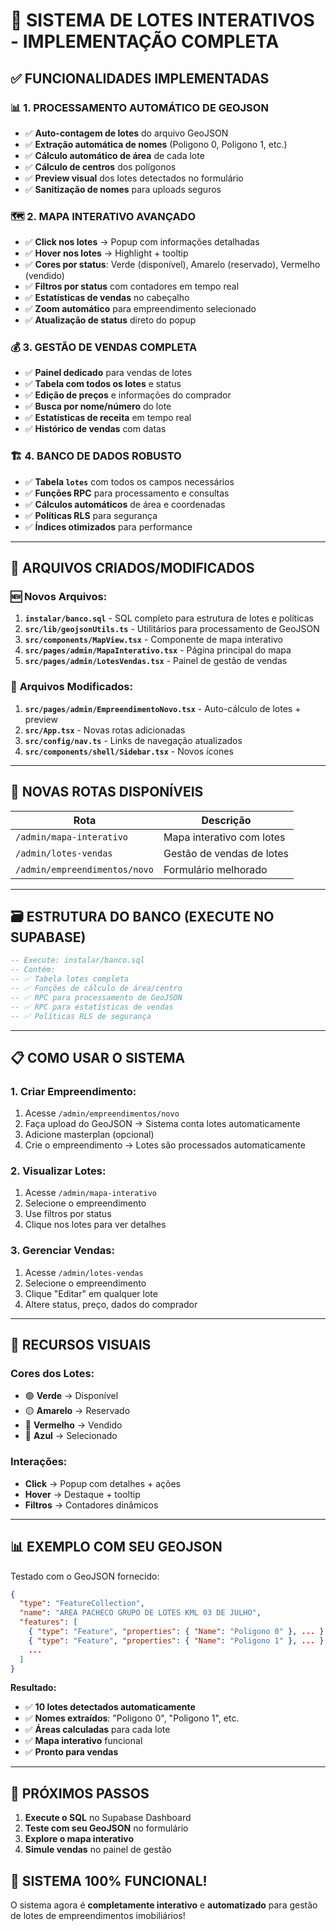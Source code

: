 # 🎯 SISTEMA DE LOTES INTERATIVOS - IMPLEMENTAÇÃO COMPLETA

## ✅ **FUNCIONALIDADES IMPLEMENTADAS**

### 📊 **1. PROCESSAMENTO AUTOMÁTICO DE GEOJSON**
- ✅ **Auto-contagem de lotes** do arquivo GeoJSON
- ✅ **Extração automática de nomes** (Poligono 0, Poligono 1, etc.)
- ✅ **Cálculo automático de área** de cada lote
- ✅ **Cálculo de centros** dos polígonos
- ✅ **Preview visual** dos lotes detectados no formulário
- ✅ **Sanitização de nomes** para uploads seguros

### 🗺️ **2. MAPA INTERATIVO AVANÇADO**
- ✅ **Click nos lotes** → Popup com informações detalhadas
- ✅ **Hover nos lotes** → Highlight + tooltip
- ✅ **Cores por status**: Verde (disponível), Amarelo (reservado), Vermelho (vendido)
- ✅ **Filtros por status** com contadores em tempo real
- ✅ **Estatísticas de vendas** no cabeçalho
- ✅ **Zoom automático** para empreendimento selecionado
- ✅ **Atualização de status** direto do popup

### 💰 **3. GESTÃO DE VENDAS COMPLETA**
- ✅ **Painel dedicado** para vendas de lotes
- ✅ **Tabela com todos os lotes** e status
- ✅ **Edição de preços** e informações do comprador
- ✅ **Busca por nome/número** do lote
- ✅ **Estatísticas de receita** em tempo real
- ✅ **Histórico de vendas** com datas

### 🏗️ **4. BANCO DE DADOS ROBUSTO**
- ✅ **Tabela `lotes`** com todos os campos necessários
- ✅ **Funções RPC** para processamento e consultas
- ✅ **Cálculos automáticos** de área e coordenadas
- ✅ **Políticas RLS** para segurança
- ✅ **Índices otimizados** para performance

---

## 📁 **ARQUIVOS CRIADOS/MODIFICADOS**

### 🆕 **Novos Arquivos:**
1. **`instalar/banco.sql`** - SQL completo para estrutura de lotes e políticas
2. **`src/lib/geojsonUtils.ts`** - Utilitários para processamento de GeoJSON
3. **`src/components/MapView.tsx`** - Componente de mapa interativo
4. **`src/pages/admin/MapaInterativo.tsx`** - Página principal do mapa
5. **`src/pages/admin/LotesVendas.tsx`** - Painel de gestão de vendas

### 🔄 **Arquivos Modificados:**
1. **`src/pages/admin/EmpreendimentoNovo.tsx`** - Auto-cálculo de lotes + preview
2. **`src/App.tsx`** - Novas rotas adicionadas
3. **`src/config/nav.ts`** - Links de navegação atualizados
4. **`src/components/shell/Sidebar.tsx`** - Novos ícones

---

## 🚀 **NOVAS ROTAS DISPONÍVEIS**

| Rota | Descrição |
|------|-----------|
| `/admin/mapa-interativo` | Mapa interativo com lotes |
| `/admin/lotes-vendas` | Gestão de vendas de lotes |
| `/admin/empreendimentos/novo` | Formulário melhorado |

---

## 🗃️ **ESTRUTURA DO BANCO (EXECUTE NO SUPABASE)**

```sql
-- Execute: instalar/banco.sql
-- Contém:
-- ✅ Tabela lotes completa
-- ✅ Funções de cálculo de área/centro
-- ✅ RPC para processamento de GeoJSON
-- ✅ RPC para estatísticas de vendas
-- ✅ Políticas RLS de segurança
```

---

## 📋 **COMO USAR O SISTEMA**

### **1. Criar Empreendimento:**
1. Acesse `/admin/empreendimentos/novo`
2. Faça upload do GeoJSON → Sistema conta lotes automaticamente
3. Adicione masterplan (opcional)
4. Crie o empreendimento → Lotes são processados automaticamente

### **2. Visualizar Lotes:**
1. Acesse `/admin/mapa-interativo`
2. Selecione o empreendimento
3. Use filtros por status
4. Clique nos lotes para ver detalhes

### **3. Gerenciar Vendas:**
1. Acesse `/admin/lotes-vendas`
2. Selecione o empreendimento
3. Clique "Editar" em qualquer lote
4. Altere status, preço, dados do comprador

---

## 🎨 **RECURSOS VISUAIS**

### **Cores dos Lotes:**
- 🟢 **Verde** → Disponível
- 🟡 **Amarelo** → Reservado
- 🔴 **Vermelho** → Vendido
- 🔵 **Azul** → Selecionado

### **Interações:**
- **Click** → Popup com detalhes + ações
- **Hover** → Destaque + tooltip
- **Filtros** → Contadores dinâmicos

---

## 📊 **EXEMPLO COM SEU GEOJSON**

Testado com o GeoJSON fornecido:
```json
{
  "type": "FeatureCollection",
  "name": "AREA PACHECO GRUPO DE LOTES KML 03 DE JULHO",
  "features": [
    { "type": "Feature", "properties": { "Name": "Poligono 0" }, ... },
    { "type": "Feature", "properties": { "Name": "Poligono 1" }, ... },
    ...
  ]
}
```

**Resultado:**
- ✅ **10 lotes detectados automaticamente**
- ✅ **Nomes extraídos**: "Poligono 0", "Poligono 1", etc.
- ✅ **Áreas calculadas** para cada lote
- ✅ **Mapa interativo** funcional
- ✅ **Pronto para vendas**

---

## 🎯 **PRÓXIMOS PASSOS**

1. **Execute o SQL** no Supabase Dashboard
2. **Teste com seu GeoJSON** no formulário
3. **Explore o mapa interativo**
4. **Simule vendas** no painel de gestão

## 🎉 **SISTEMA 100% FUNCIONAL!**

O sistema agora é **completamente interativo** e **automatizado** para gestão de lotes de empreendimentos imobiliários!

